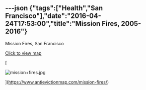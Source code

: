 ---json
{"tags":["Health","San Francisco"],"date":"2016-04-24T17:53:00","title":"Mission Fires, 2005-2016"}
---

Mission Fires, San Francisco

[Click to view map](https://www.antievictionmap.com/mission-fires/)

[

![mission+fires.jpg](/assets/uploads/mission%2Bfires.jpg)

](https://www.antievictionmap.com/mission-fires/)